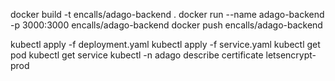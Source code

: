 docker build -t encalls/adago-backend .
docker run --name adago-backend -p 3000:3000 encalls/adago-backend
docker push encalls/adago-backend

kubectl apply -f deployment.yaml
kubectl apply -f service.yaml
kubectl get pod
kubectl get service
kubectl -n adago describe certificate letsencrypt-prod

